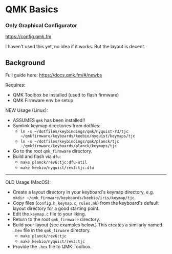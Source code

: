 
# QMK Basics

### Only Graphical Configurator

https://config.qmk.fm

I haven't used this yet, no idea if it works. But the layout is decent.


## Background

Full guide here: https://docs.qmk.fm/#/newbs

Requires:
* QMK Toolbox be installed (used to flash firmware)
* QMK Firmware env be setup


NEW Usage (Linux):
* ASSUMES `qmk` has been installed!!
* Symlink keymap directories from dotfiles:
  * `ln -s ~/dotfiles/keybindings/qmk/nyquist-r3/tjc ~/qmkfirmware/keyboards/keebio/nyquist/keymaps/tjc`
  * `ln -s ~/dotfiles/keybindings/qmk/planck/tjc ~/qmkfirmware/keyboards/planck/keymaps/tjc`
* Go to the root `qmk_firmware` directory.
* Build and flash via `dfu`:
  * `make planck/rev6:tjc:dfu-util`
  * `make keebio/nyquist/rev3:tjc:dfu`

---

OLD Usage (MacOS):
* Create a layout directory in your keyboard's keymap directory, e.g. `mkdir ~/qmk_firmware/keyboards/keebio/iris/keymap/tjc`.
* Copy files (`config.h`, `keymap.c`, `rules,mk`) from the keyboard's default layout directory for a good starting point.
* Edit the `keymap.c` file to your liking.
* Return to the root `qmk_firmware` directory.
* Build your layout (see examples below.) This creates a similarly named `.hex` file in the `qmk_firware` directory.
  * `make planck/rev6:tjc`
  * `make keebio/nyquist/rev3:tjc`
* Provide the `.hex` file to QMK Toolbox.
